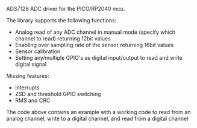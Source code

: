 ADS7128 ADC driver for the PICO/RP2040 mcu.

The library supports the following functions:
- Analog read of any ADC channel in manual mode (specify which channel to read) returning 12bit values
- Enabling over sampling rate of the sensor returning 16bit values
- Sensor calibration
- Setting any/multiple GPIO's as digital input/output to read and write digital signal

Missing features:
- Interrupts
- ZSD and threshold GPIO switching
- RMS and CRC

The code above contains an example with a working code to read from an analog channel, write to a digital channel, and read from a digital channel

